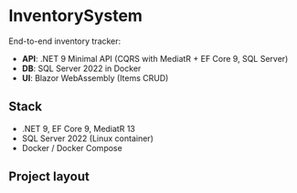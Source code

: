 # InventorySystem

End-to-end inventory tracker:
- **API**: .NET 9 Minimal API (CQRS with MediatR + EF Core 9, SQL Server)
- **DB**: SQL Server 2022 in Docker
- **UI**: Blazor WebAssembly (Items CRUD)

## Stack
- .NET 9, EF Core 9, MediatR 13
- SQL Server 2022 (Linux container)
- Docker / Docker Compose

## Project layout
